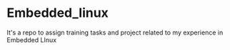 # Embedded_linux
It's a repo to assign training tasks and project related to my experience in Embedded LInux
